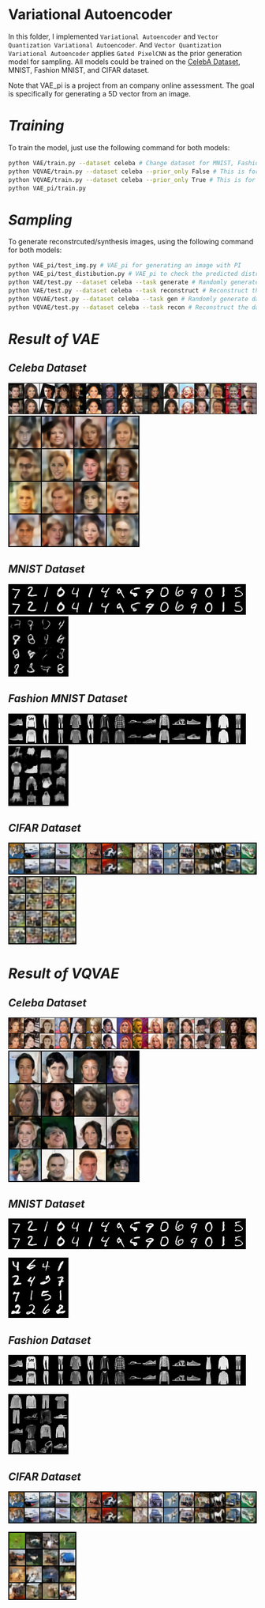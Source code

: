 # Variational Autoencoder

In this folder, I implemented `Variational Autoencoder` and `Vector Quantization Variational Autoencoder`. And `Vector Quantization Variational Autoencoder` applies `Gated PixelCNN` as the prior generation model for sampling. All models could be trained on the [CelebA Dataset](https://mmlab.ie.cuhk.edu.hk/projects/CelebA.html), MNIST, Fashion MNIST, and CIFAR dataset.

Note that VAE_pi is a project from an company online assessment. The goal is specifically for generating a 5D vector from an image.


# _Training_ #
To train the model, just use the following command for both models:

```bash
python VAE/train.py --dataset celeba # Change dataset for MNIST, FashionMNIST, and CIFAR
python VQVAE/train.py --dataset celeba --prior_only False # This is for training VQVAE model without prior
python VQVAE/train.py --dataset celeba --prior_only True # This is for training GatexPixel CNN model with frozen weight of VQVAE
python VAE_pi/train.py
```

# _Sampling_ #
To generate reconstrcuted/synthesis images, using the following command for both models:
```bash
python VAE_pi/test_img.py # VAE_pi for generating an image with PI
python VAE_pi/test_distibution.py # VAE_pi to check the predicted distribution compared to the dataset
python VAE/test.py --dataset celeba --task generate # Randomly generate dataset from the latent space
python VAE/test.py --dataset celeba --task reconstruct # Reconstruct the dataset
python VQVAE/test.py --dataset celeba --task gen # Randomly generate dataset from the latent space
python VQVAE/test.py --dataset celeba --task recon # Reconstruct the dataset
```


# _Result of VAE_ #
## _Celeba Dataset_ ##
![image](https://github.com/tungyen/Deep_learning_CV/blob/master/GenAI/Autoencoder/VAE/img/VAE_celeba_recon.png)
![image](https://github.com/tungyen/Deep_learning_CV/blob/master/GenAI/Autoencoder/VAE/img/VAE_celeba_gen.png)

## _MNIST Dataset_ ##
![image](https://github.com/tungyen/Deep_learning_CV/blob/master/GenAI/Autoencoder/VAE/img/VAE_MNIST_recon.png)
![image](https://github.com/tungyen/Deep_learning_CV/blob/master/GenAI/Autoencoder/VAE/img/VAE_MNIST_gen.png)

## _Fashion MNIST Dataset_ ##
![image](https://github.com/tungyen/Deep_learning_CV/blob/master/GenAI/Autoencoder/VAE/img/VAE_fashion_recon.png)
![image](https://github.com/tungyen/Deep_learning_CV/blob/master/GenAI/Autoencoder/VAE/img/VAE_fashion_gen.png)

## _CIFAR Dataset_ ##
![image](https://github.com/tungyen/Deep_learning_CV/blob/master/GenAI/Autoencoder/VAE/img/VAE_cifar_recon.png)
![image](https://github.com/tungyen/Deep_learning_CV/blob/master/GenAI/Autoencoder/VAE/img/VAE_cifar_gen.png)


# _Result of VQVAE_ #
## _Celeba Dataset_ ##
![image](https://github.com/tungyen/Deep_learning_CV/blob/master/GenAI/Autoencoder/VQVAE/img/VQVAE_celeba_recon.png)
![image](https://github.com/tungyen/Deep_learning_CV/blob/master/GenAI/Autoencoder/VQVAE/img/VQVAE_celeba_gen.png)

## _MNIST Dataset_ ##
![image](https://github.com/tungyen/Deep_learning_CV/blob/master/GenAI/Autoencoder/VQVAE/img/VQVAE_MNIST_recon.png)


![image](https://github.com/tungyen/Deep_learning_CV/blob/master/GenAI/Autoencoder/VQVAE/img/VQVAE_MNIST_gen.png)


## _Fashion Dataset_ ##
![image](https://github.com/tungyen/Deep_learning_CV/blob/master/GenAI/Autoencoder/VQVAE/img/VQVAE_fashion_recon.png)


![image](https://github.com/tungyen/Deep_learning_CV/blob/master/GenAI/Autoencoder/VQVAE/img/VQVAE_fashion_gen.png)


## _CIFAR Dataset_ ##
![image](https://github.com/tungyen/Deep_learning_CV/blob/master/GenAI/Autoencoder/VQVAE/img/VQVAE_cifar_recon.png)


![image](https://github.com/tungyen/Deep_learning_CV/blob/master/GenAI/Autoencoder/VQVAE/img/VQVAE_cifar_gen.png)